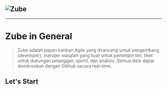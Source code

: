 
![Zube](https://zube.io/images/45001cebe04ef1725a03259b174cf3a6.combo_blue.svg)
---

---

# Zube in General

> Zube adalah papan kanban Agile yang dirancang untuk pengembang (developer), manajer masalah yang kuat untuk pemimpin tim, tiket untuk dukungan pelanggan, sprint, dan analisis. Semua data dapat disinkronkan dengan GitHub secara real-time.

## Let's Start
